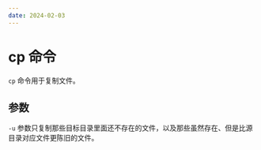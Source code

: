 ```yaml
---
date: 2024-02-03
---
```


# cp 命令

`cp` 命令用于复制文件。

## 参数

`-u` 参数只复制那些目标目录里面还不存在的文件，以及那些虽然存在、但是比源目录对应文件更陈旧的文件。
